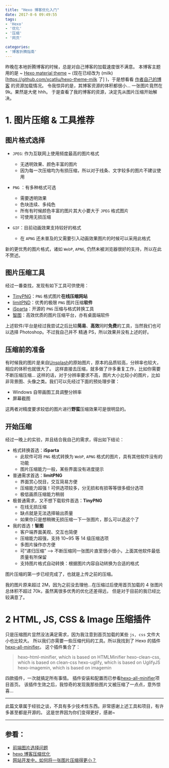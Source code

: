 ```yaml
---
title: "Hexo 博客优化入门"
date: 2017-8-6 09:49:55
tags:
- 'Hexo'
- '优化'
- '压缩'
- '网页'

categories:
- '博客折腾指南'
---
```


昨晚在本地折腾博客的时候，总是对自己博客的加载速度很不满意。
本博客主题用的是 ~ [Hexo material theme](https://material.viosey.com/) ~ (现在已经改为 (milk)[https://github.com/xcatliu/hexo-theme-milk 了] )，于是想看看 [作者自己的博客](https://blog.viosey.com/) 的资源加载情况。
令我惊异的是，其博客资源的体积都很小...
一张图片竟然在 9k。果然是大佬 hhh。
于是查看了我的博客的资源，决定先从图片压缩开始解决。

# 1. 图片压缩 & 工具推荐

## 图片格式选择

- `JPEG`: 作为互联网上使用频度最高的图片格式
    - 无透明效果、颜色丰富的图片
    - 因为每一次压缩均为有损压缩，所以对于线条、文字较多的图片不建议使用

- `PNG` ：有多种格式可选
    - 需要透明效果
    - 色块连续、多纯色
    - 所有有时候颜色丰富的图片其大小要大于 `JPEG` 格式图片
    - 可使用无损压缩

- `GIF`：目前动画效果支持较好的格式
    - 在 `APNG` 还未普及的又需要引入动画效果图片的时候可以采用此格式

新的更优秀的图片格式，诸如 `WebP`, `APNG`, 仍然未被浏览器很好的支持，所以在此不赘述。



## 图片压缩工具

经过一番查找，发现有如下工具可供使用：

- [TinyPNG](https://tinypng.com/)：`PNG` 格式图片**在线压缩网站**
- [limitPND](http://www.nullice.com/limitPNG/)：优秀的极限 `PNG` 图片压缩**软件**
- [iSparta](http://isparta.github.io/)：开源的 `PNG` 压缩与格式转换工具
- [智图](https://zhitu.isux.us/)：高效优质的图片压缩平台，亦有桌面端软件

上述软件/平台是经过我尝试之后比较**简易**、**高效**同时**免费**的工具，当然我们也可以选择 Photoshop。不过我自己并不
精通 PS，所以效果并没有上述的好。

## 压缩前的准备

有时候我的图片是来自[Unsplash](http://unsplash.com/)的原始图片，原本的品质较高，分辨率也较大，相应的体积也就很大了。
这样直接去压缩，就多做了许多重复工作，比如你需要不断压缩压缩...
这样的话，对于分辨率要求不高，图片大小比较小的图片，比如非背景图、头像之类。我们可以先经过下面的预处理步骤：

- Windows 自带画图工具调整分辨率
- 屏幕截图

这两者对精度要求较低的图片进行**野蛮**压缩效果可是很明显的。

## 开始压缩

经过一晚上的实验，并且结合我自己的需求，得出如下结论：

- 格式转换首选：**iSparta**
    - 此软件可将 `PNG` 格式转换为 `WebP`, `APNG` 格式的图片，具有其他软件没有的功能
    - 图片压缩能力一般，某些界面没有进度提示
- 普通需求首选：**limitPNG**
    - 界面赏心悦目，交互简易方便
    - 压缩能力超强！可供选项较多，分无损和有损等等很多细分选项
    - 极低画质压缩能力稍弱
- 极普通需求，又不想下载软件首选：**TinyPNG**
    - 在线无损压缩
    - 缺点就是无法选择输出质量
    - 如果你只是想稍微无损压缩一下一张图片，那么可以选这个了
- 我的首选！**智图**
    - 客户端界面美观、交互也简便
    - 压缩能力超强，支持 10~95 等 14 级压缩选项
    - 多图片操作亦方便
    - 可“递归压缩” --> 不断压缩同一张图片直至很小很小，上面其他软件最低质量有所保留
    - 支持图片格式自动转换：根据图片内容自动转换为合适的格式

图片压缩的第一步已经完成了，也就是上传之前的压缩。


我的图片原来超过 2M，因为之前没去理他...在压缩过后使用首页加载的 4 张图片总体积不超过 70k，虽然离很多优秀的优化还差得远，
但是对于目前的我已经比较满意了。

# 2 HTML, JS, CSS & Image 压缩插件

只是压缩图片显然没法满足需求，因为我注意到首页加载的某些 `js, css` 文件大小也比较大。
所以我们亦需要一些压缩代码的工具。所以我找到了 Hexo 的插件 [hexo-all-minifier](https://github.com/chenzhutian/hexo-all-minifier)。
这个插件集合了：

> hexo-html-minifier, which is based on HTMLMinifier
hexo-clean-css, which is based on clean-css
hexo-uglify, which is based on UglifyJS
hexo-imagemin, which is based on imagemin

四款插件，一次就搞定所有事情。
插件安装和配置而已参看[hexo-all-minifier](https://github.com/chenzhutian/hexo-all-minifier)项目首页。
该插件生效之后，我惊奇的发现我那些图片又被压缩了一点点，意外惊喜...

-----

此篇文章属于经验之谈，不具有多少技术性东西。非常感谢上述工具和项目，有许多甚至都是开源的。
这是世界因为你们变得更好，感谢~

-----
## 参看：
- [前端图片选择问题](http://www.cnblogs.com/observernotes/p/4806218.html)
- [hexo 博客压缩优化](https://segmentfault.com/a/1190000008082288)
- [网站开发中，如何将一张图片压缩得更小？](https://www.zhihu.com/question/20027708)